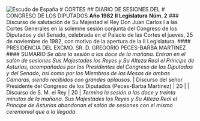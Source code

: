 ![Escudo de España](image01)   # CORTES   ## DIARIO DE SESIONES DEL # CONGRESO DE LOS DIPUTADOS   **Año 1982**                                    **II Legislatura**                                    **Núm. 2**   ### Discurso de salutación de Su Majestad el Rey Don Juan Carlos I a las Cortes Generales en la solemne sesión conjunta del Congreso de los Diputados y del Senado, celebrada en el Palacio de las Cortes el jueves, 25 de noviembre de 1982, con motivo de la apertura de la II Legislatura.   #### PRESIDENCIA DEL EXCMO. SR. D. GREGORIO PECES-BARBA MARTÍNEZ   #### SUMARIO  *Se abre la sesión a las doce de la mañana.*  *Entran en el salón de sesiones Sus Majestades los Reyes y Su Alteza Real el Príncipe de Asturias, acompañados por los Presidentes del Congreso de los Diputados y del Senado, así como por los Miembros de las Mesas de ambas Cámaras, siendo recibidos con grandes aplausos.*   | Discurso del señor Presidente del Congreso de los Diputados (Peces-Barba Martínez) | 20 | | Discurso de S. M. el Rey | 20 |   *Termina la sesión a las doce y treinta minutos de la mañana.*   *Sus Majestades los Reyes y Su Alteza Real el Príncipe de Asturias abandonan el salón de sesiones con el mismo ceremonial que a la llegada.*
